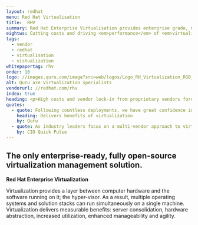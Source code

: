 ```yaml
---
layout: redhat
menu: Red Hat Virtualisation
title:  RHV
summary: Red Hat Enterprise Virtualisation provides enterprise grade, multi-host KVM virtualisation configuration management for the deployment of Linux and Window VMs
eightws: Cutting costs and driving <em>performance</em> of <em>virtualization</em> management  
tags:
  - vendor
  - redhat
  - virtualisation
  - vistualization
whitepapertag: rhv
order: 10
logo: //images.quru.com/image?src=web/logos/Logo_RH_Virtualization_RGB_Black.png
alt: Quru are Virtualization specialists
vendorurl: //redhat.com/rhv
index: true
heading: <p>High costs and vendor lock-in from proprietary vendors force many companies to adopt a dual hypervisor strategy. Red Hat Enterprise Virtualization uses open source to effectively support this strategy.</p><p>We believe that RHV is the preferred alternative to VMware in the key areas of cost, performance, functionality, scalability and interoperability. We recognise that Linux workloads can be run on VMware and Microsoft&rsquo;s Hyper-V, but are confident that Linux workloads run better using Red Hat Virtualization because of the full integration of the Linux stack.</p>
quotes:
  - quote: Following countless deployments, we have great confidence in RHV. It delivers the benefits our clients expect from virtualization with top performance, scalability, no vendor lock-in and up to 80% lower licensing costs.
    heading: Delivers benefits of virtualization
    by: Quru
  - quote: As industry leaders focus on a multi-vendor approach to virtualization, Red Hat Enterprise Virtualization 3.0 is emerging as the first choice in terms or scalability, functionality, interoperability, and performance.
    by: CIO Quick Pulse
---
```


## The only enterprise-ready, fully open-source virtualization management solution.

**Red Hat Enterprise Virtualization**

Virtualization provides a layer between computer hardware and the software running on it; the hyper-visor. As a result, multiple operating systems and solution stacks can run simultaneously on a single machine. Virtualization delivers measurable benefits: server consolidation, hardware abstraction, increased utilization, enhanced manageability and agility. 
